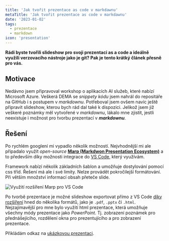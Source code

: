```yaml
---
title: 'Jak tvořit prezentace as code v markdawnu'
metaTitle: 'Jak tvořit prezentace as code v markdawnu'
date: '2023-01-02'
tags:
  - prezentace
  - markdown
icon: 'presentation'
---
```


**Rádi byste tvořili slideshow pro svoji prezentaci as a code a ideálně využili verzovacího nástroje jako je git? Pak je tento krátký článek přesně pro vás.**

## Motivace

Nedávno jsem připravoval workshop o aplikacích AI služeb, které nabízí Microsoft Azure. Veškerá DEMA se *snippety kódu* jsem nahrál do repositáře na GitHub i s postupem v *markdownu*. Potřeboval jsem ovšem navíc ještě připravit slideshow, kterou bych rád dal také k dispozici. Jelikož jsem již veškeré poznámky měl vytvořené v *markdownu*, lákalo mne zjistit, jestli neexistuje i možnost pro tvorbu prezentací v ***markdownu***.

## Řešení

Po rychlém googlení mi vypadlo několik možností. Nejvhodnější mi ale připadalo využít *open-source* [**Marp (Markdwon Presentation Ecosystem)**](https://marp.app/) a to především díky možnosti integrace do [VS Code](https://code.visualstudio.com/), který využívám.

Framework nabízí několik základních šablon a umožňuje dostylování pomocí css tříd. Řešení má ale i své limity. Nelze provádět pokročilejší formátování. Při větším množství informací obsah přeteče slide.

![Využití rozšíření Marp pro VS Code](/posts/jak-tvorit-prezentace-as-code-v-markdownu-01.png)

Po tvorbě prezentace je možné slideshow exportovat přímo z VS Code [díky rozšíření](https://marketplace.visualstudio.com/items?itemName=marp-team.marp-vscode) hned do několika formátů, jako je `.pdf`, `.pptx` či `.html`. Nejzajímavější pro mne bylo využití html prezentace, která umožňuje všechny módy prezentace jako *PowerPoint*. Tj. zobrazení poznámek pro přednášejícího, rozdělení okna pro prezentujícího a pro zobrazení prezentace.

Přikládám odkaz na [ukázkovou prezentaci](https://github.com/petrkucerak/AzureAI-Workshop/tree/main/slideshow).
